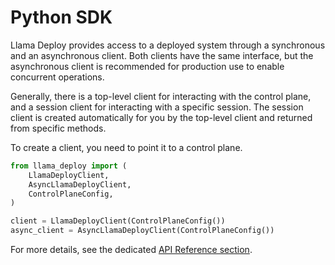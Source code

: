 # Python SDK

Llama Deploy provides access to a deployed system through a synchronous and an asynchronous client. Both clients have
the same interface, but the asynchronous client is recommended for production use to enable concurrent operations.

Generally, there is a top-level client for interacting with the control plane, and a session client for interacting
with a specific session. The session client is created automatically for you by the top-level client and returned from
specific methods.

To create a client, you need to point it to a control plane.

```python
from llama_deploy import (
    LlamaDeployClient,
    AsyncLlamaDeployClient,
    ControlPlaneConfig,
)

client = LlamaDeployClient(ControlPlaneConfig())
async_client = AsyncLlamaDeployClient(ControlPlaneConfig())
```

For more details, see the dedicated [API Reference section](../../api_reference/llama_deploy/python_sdk.md).
